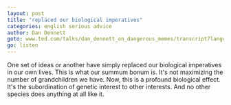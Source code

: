 ```yaml
---
layout: post
title: "replaced our biological imperatives"
categories: english serious advice
author: Dan Dennett
goto: www.ted.com/talks/dan_dennett_on_dangerous_memes/transcript?language=en#t-309000
go: listen
---
```

One set of ideas or another have simply replaced our biological imperatives in our own lives. This is what our summum bonum is. It's not maximizing the number of grandchildren we have. Now, this is a profound biological effect. It's the subordination of genetic interest to other interests. And no other species does anything at all like it.
